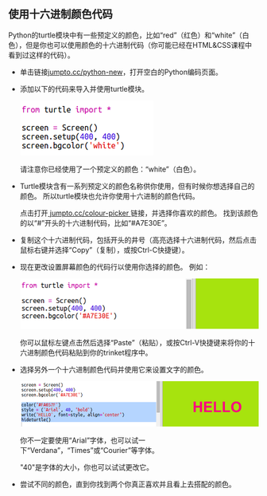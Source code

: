 ## 使用十六进制颜色代码

Python的turtle模块中有一些预定义的颜色，比如“red”（红色）和“white”（白色），但是你也可以使用颜色的十六进制代码（你可能已经在HTML&CSS课程中看到过这样的代码）。

+ 单击链接<a href="http://jumpto.cc/python-new" target="_blank">jumpto.cc/python-new</a>，打开空白的Python编码页面。

+ 添加以下的代码来导入并使用turtle模块。
    
    ![截图](images/colourful-setup.png)
    
    请注意你已经使用了一个预定义的颜色：“white”（白色）。

+ Turtle模块含有一系列预定义的颜色名称供你使用，但有时候你想选择自己的颜色。 所以turtle模块也允许你使用十六进制的颜色代码。
    
    点击打开<a href="http://jumpto.cc/colour-picker" target="_blank"> jumpto.cc/colour-picker </a>链接，并选择你喜欢的颜色。 找到该颜色的以“#”开头的十六进制代码，比如“#A7E30E”。

+ 复制这个十六进制代码，包括开头的井号（高亮选择十六进制代码，然后点击鼠标右键并选择“Copy”（复制），或按Ctrl-C快捷键）。

+ 现在更改设置屏幕颜色的代码行以使用你选择的颜色。 例如：
    
    ![截图](images/colourful-background.png)
    
    你可以鼠标左键点击然后选择“Paste”（粘贴），或按Ctrl-V快捷键来将你的十六进制颜色代码粘贴到你的trinket程序中。

+ 选择另外一个十六进制颜色代码并使用它来设置文字的颜色。
    
    ![截图](images/colourful-write.png)
    
    你不一定要使用“Arial”字体，也可以试一下“Verdana”，“Times”或“Courier”等字体。
    
    "40"是字体的大小，你也可以试试更改它。

+ 尝试不同的颜色，直到你找到两个你真正喜欢并且看上去搭配的颜色。